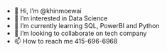 - 👋 Hi, I’m @khinmoewai
- 👀 I’m interested in Data Science 
- 🌱 I’m currently learning SQL, PowerBI and Python
- 💞️ I’m looking to collaborate on tech company
- 📫 How to reach me 415-696-6968

<!---
khinmoewai/khinmoewai is a ✨ special ✨ repository because its `README.md` (this file) appears on your GitHub profile.
You can click the Preview link to take a look at your changes.
--->
